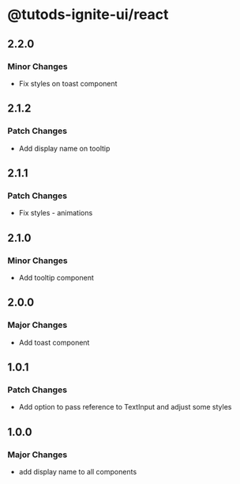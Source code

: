 # @tutods-ignite-ui/react

## 2.2.0

### Minor Changes

- Fix styles on toast component

## 2.1.2

### Patch Changes

- Add display name on tooltip

## 2.1.1

### Patch Changes

- Fix styles - animations

## 2.1.0

### Minor Changes

- Add tooltip component

## 2.0.0

### Major Changes

- Add toast component

## 1.0.1

### Patch Changes

- Add option to pass reference to TextInput and adjust some styles

## 1.0.0

### Major Changes

- add display name to all components
